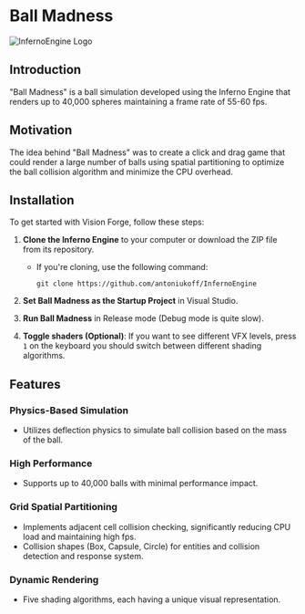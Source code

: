 # Ball Madness

<p align="left">
  <img src="/BallMadness/assets/branding/BallMadness.gif" alt="InfernoEngine Logo"/>
</p>

## Introduction
"Ball Madness" is a ball simulation developed using the Inferno Engine that renders up to 40,000 spheres maintaining a frame rate of 55-60 fps.

## Motivation
The idea behind "Ball Madness" was to create a click and drag game that could render a large number of balls using spatial partitioning to optimize the ball collision algorithm and minimize the CPU overhead.

## Installation
To get started with Vision Forge, follow these steps:

1. **Clone the Inferno Engine** to your computer or download the ZIP file from its repository.
    - If you're cloning, use the following command:
        ```
        git clone https://github.com/antoniukoff/InfernoEngine
        ```

2. **Set Ball Madness as the Startup Project** in Visual Studio.

3. **Run Ball Madness** in Release mode (Debug mode is quite slow).

4. **Toggle shaders (Optional)**: If you want to see different VFX levels, press `1` on the keyboard you should switch between different shading algorithms.

## Features

### Physics-Based Simulation
- Utilizes deflection physics to simulate ball collision based on the mass of the ball.
  
### High Performance
- Supports up to 40,000 balls with minimal performance impact.

### Grid Spatial Partitioning
- Implements adjacent cell collision checking, significantly reducing CPU load and maintaining high fps.
- Collision shapes (Box, Capsule, Circle) for entities and collision detection and response system.

### Dynamic Rendering
- Five shading algorithms, each having a unique visual representation.
